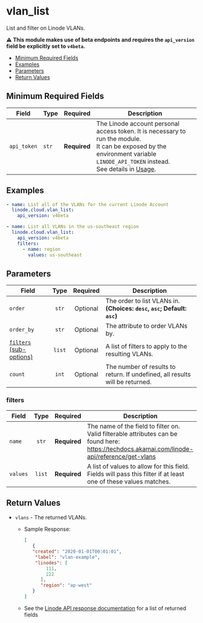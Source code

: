 # vlan_list

List and filter on Linode VLANs.

**:warning: This module makes use of beta endpoints and requires the `api_version` field be explicitly set to `v4beta`.**

- [Minimum Required Fields](#minimum-required-fields)
- [Examples](#examples)
- [Parameters](#parameters)
- [Return Values](#return-values)

## Minimum Required Fields
| Field       | Type  | Required     | Description                                                                                                                                                                                                              |
|-------------|-------|--------------|--------------------------------------------------------------------------------------------------------------------------------------------------------------------------------------------------------------------------|
| `api_token` | `str` | **Required** | The Linode account personal access token. It is necessary to run the module. <br/>It can be exposed by the environment variable `LINODE_API_TOKEN` instead. <br/>See details in [Usage](https://github.com/linode/ansible_linode?tab=readme-ov-file#usage). |

## Examples

```yaml
- name: List all of the VLANs for the current Linode Account
  linode.cloud.vlan_list:
    api_version: v4beta
```

```yaml
- name: List all VLANs in the us-southeast region
  linode.cloud.vlan_list:
    api_version: v4beta
    filters:
      - name: region
        values: us-southeast

```


## Parameters

| Field     | Type | Required | Description                                                                  |
|-----------|------|----------|------------------------------------------------------------------------------|
| `order` | <center>`str`</center> | <center>Optional</center> | The order to list VLANs in.  **(Choices: `desc`, `asc`; Default: `asc`)** |
| `order_by` | <center>`str`</center> | <center>Optional</center> | The attribute to order VLANs by.   |
| [`filters` (sub-options)](#filters) | <center>`list`</center> | <center>Optional</center> | A list of filters to apply to the resulting VLANs.   |
| `count` | <center>`int`</center> | <center>Optional</center> | The number of results to return. If undefined, all results will be returned.   |

### filters

| Field     | Type | Required | Description                                                                  |
|-----------|------|----------|------------------------------------------------------------------------------|
| `name` | <center>`str`</center> | <center>**Required**</center> | The name of the field to filter on. Valid filterable attributes can be found here: https://techdocs.akamai.com/linode-api/reference/get-vlans   |
| `values` | <center>`list`</center> | <center>**Required**</center> | A list of values to allow for this field. Fields will pass this filter if at least one of these values matches.   |

## Return Values

- `vlans` - The returned VLANs.

    - Sample Response:
        ```json
        [
           {
           "created": "2020-01-01T00:01:01",
            "label": "vlan-example",
            "linodes": [
                111,
                222
              ],
              "region": "ap-west"
           }
        ]
        ```
    - See the [Linode API response documentation](https://techdocs.akamai.com/linode-api/reference/get-vlans) for a list of returned fields


